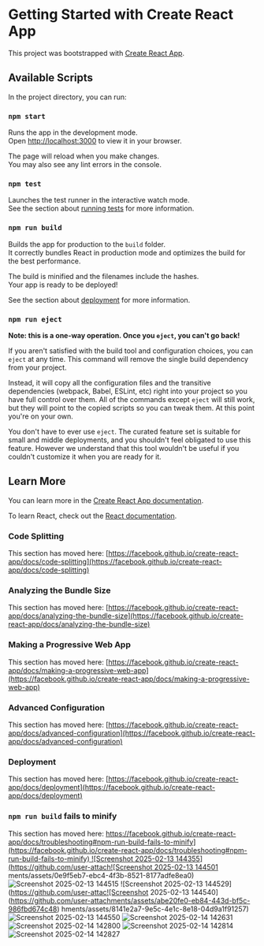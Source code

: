 # Getting Started with Create React App

This project was bootstrapped with [Create React App](https://github.com/facebook/create-react-app).

## Available Scripts

In the project directory, you can run:

### `npm start`

Runs the app in the development mode.\
Open [http://localhost:3000](http://localhost:3000) to view it in your browser.

The page will reload when you make changes.\
You may also see any lint errors in the console.

### `npm test`

Launches the test runner in the interactive watch mode.\
See the section about [running tests](https://facebook.github.io/create-react-app/docs/running-tests) for more information.

### `npm run build`

Builds the app for production to the `build` folder.\
It correctly bundles React in production mode and optimizes the build for the best performance.

The build is minified and the filenames include the hashes.\
Your app is ready to be deployed!

See the section about [deployment](https://facebook.github.io/create-react-app/docs/deployment) for more information.

### `npm run eject`

**Note: this is a one-way operation. Once you `eject`, you can't go back!**

If you aren't satisfied with the build tool and configuration choices, you can `eject` at any time. This command will remove the single build dependency from your project.

Instead, it will copy all the configuration files and the transitive dependencies (webpack, Babel, ESLint, etc) right into your project so you have full control over them. All of the commands except `eject` will still work, but they will point to the copied scripts so you can tweak them. At this point you're on your own.

You don't have to ever use `eject`. The curated feature set is suitable for small and middle deployments, and you shouldn't feel obligated to use this feature. However we understand that this tool wouldn't be useful if you couldn't customize it when you are ready for it.

## Learn More

You can learn more in the [Create React App documentation](https://facebook.github.io/create-react-app/docs/getting-started).

To learn React, check out the [React documentation](https://reactjs.org/).

### Code Splitting

This section has moved here: [https://facebook.github.io/create-react-app/docs/code-splitting](https://facebook.github.io/create-react-app/docs/code-splitting)

### Analyzing the Bundle Size

This section has moved here: [https://facebook.github.io/create-react-app/docs/analyzing-the-bundle-size](https://facebook.github.io/create-react-app/docs/analyzing-the-bundle-size)

### Making a Progressive Web App

This section has moved here: [https://facebook.github.io/create-react-app/docs/making-a-progressive-web-app](https://facebook.github.io/create-react-app/docs/making-a-progressive-web-app)

### Advanced Configuration

This section has moved here: [https://facebook.github.io/create-react-app/docs/advanced-configuration](https://facebook.github.io/create-react-app/docs/advanced-configuration)

### Deployment

This section has moved here: [https://facebook.github.io/create-react-app/docs/deployment](https://facebook.github.io/create-react-app/docs/deployment)

### `npm run build` fails to minify

This section has moved here: [https://facebook.github.io/create-react-app/docs/troubleshooting#npm-run-build-fails-to-minify](https://facebook.github.io/create-react-app/docs/troubleshooting#npm-run-build-fails-to-minify)
![Screenshot 2025-02-13 144355](https://github.com/user-attach![Screenshot 2025-02-13 144501](https://github.com/user-attachments/assets/b4088fd1-a7e6-47b3-bb10-e14bf0f3d032)
ments/assets/0e9f5eb7-ebc4-4f3b-8521-8177adfe8ea0)
![Screenshot 2025-02-13 144515](https://github.com/user-attachments/assets/daa09870-46d6-4f20-ac57-30fd04af0d8a)
![Screenshot 2025-02-13 144529](https://github.com/user-attac![Screenshot 2025-02-13 144540](https://github.com/user-attachments/assets/abe20fe0-eb84-443d-bf5c-986fbd674c48)
hments/assets/8141e2a7-9e5c-4e1c-8e18-04d9a1f91257)
![Screenshot 2025-02-13 144550](https://github.com/user-attachments/assets/49b11a4e-a221-47ee-a7f4-edbbb42f1743)
![Screenshot 2025-02-14 142631](https://github.com/user-attachments/assets/6a38e335-3b32-4e11-b1fc-e1bd774e96b9)
![Screenshot 2025-02-14 142800](https://github.com/user-attachments/assets/c83cfb3b-db6b-4527-9f1f-8f778dbfb56d)
![Screenshot 2025-02-14 142814](https://github.com/user-attachments/assets/50803b97-5fd3-48e9-bda5-b476298cdd12)
![Screenshot 2025-02-14 142827](https://github.com/user-attachments/assets/50e7180e-fc3c-4f70-ae1e-f1eb5803022b)








